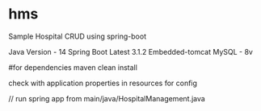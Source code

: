 # hms
Sample Hospital CRUD using spring-boot

Java Version - 14
Spring Boot Latest 3.1.2
Embedded-tomcat
MySQL - 8v

#for dependencies
maven clean install 

check with application properties in resources for config

// run spring app from main/java/HospitalManagement.java

